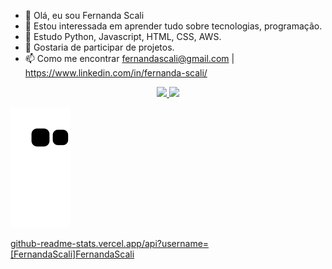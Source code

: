 - 👋 Olá, eu sou Fernanda Scali
- 👀 Estou interessada em aprender tudo sobre tecnologias, programação.
- 🌱 Estudo Python, Javascript, HTML, CSS, AWS.
- 💞️ Gostaria de participar de projetos.
- 📫 Como me encontrar fernandascali@gmail.com | https://www.linkedin.com/in/fernanda-scali/

<div align="center">
  <a href="https://github.com/FernandaScali">
  <img height="180em" src="https://github-readme-stats.vercel.app/api?username=FernandaScali&show_icons=true&theme=dracula&include_all_commits=true&count_private=true"/>
  <img height="180em" src="https://github-readme-stats.vercel.app/api/top-langs/?username=FernandaScali&layout=compact&langs_count=7&theme=dracula"/>
</div>


   ![Snake animation](https://github.com/rafaballerini/rafaballerini/blob/output/github-contribution-grid-snake.svg)
  
github-readme-stats.vercel.app/api?username=[FernandaScali]FernandaScali
  
